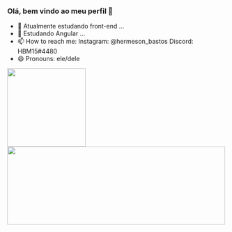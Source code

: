 ### Olá, bem vindo ao meu perfil 👋

- 🔭 Atualmente estudando front-end ...
- 🌱 Estudando Angular ...
- 📫 How to reach me:
        Instagram: @hermeson_bastos
        Discord: HBM15#4480
- 😄 Pronouns: ele/dele

<div style = "display: flex; flex-direction: row">
  <a href="https://youtu.be/HluANRwPyNo">
  <img height="180em" src="https://github-readme-stats.vercel.app/api?username=hermesonbastos&show_icons=true&theme=merko&include_all_commits=true&count_private=true"/>
  <img height="180em" width="500em" src="https://github-readme-stats.vercel.app/api/top-langs/?username=hermesonbastos&layout=compact&langs_count=7&theme=merko"/>
</div>
